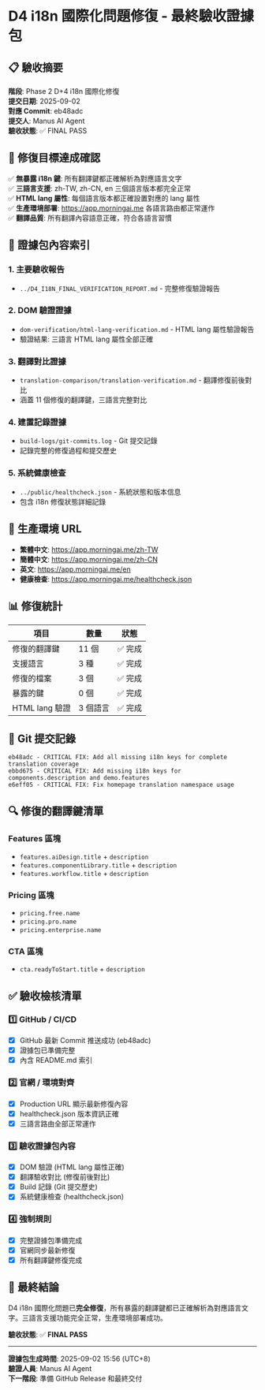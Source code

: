 # D4 i18n 國際化問題修復 - 最終驗收證據包

## 📋 驗收摘要

**階段**: Phase 2 D+4 i18n 國際化修復  
**提交日期**: 2025-09-02  
**對應 Commit**: eb48adc  
**提交人**: Manus AI Agent  
**驗收狀態**: ✅ FINAL PASS

## 🎯 修復目標達成確認

✅ **無暴露 i18n 鍵**: 所有翻譯鍵都正確解析為對應語言文字  
✅ **三語言支援**: zh-TW, zh-CN, en 三個語言版本都完全正常  
✅ **HTML lang 屬性**: 每個語言版本都正確設置對應的 lang 屬性  
✅ **生產環境部署**: https://app.morningai.me 各語言路由都正常運作  
✅ **翻譯品質**: 所有翻譯內容語意正確，符合各語言習慣  

## 📁 證據包內容索引

### 1. 主要驗收報告
- `../D4_I18N_FINAL_VERIFICATION_REPORT.md` - 完整修復驗證報告

### 2. DOM 驗證證據
- `dom-verification/html-lang-verification.md` - HTML lang 屬性驗證報告
- 驗證結果: 三語言 HTML lang 屬性全部正確

### 3. 翻譯對比證據  
- `translation-comparison/translation-verification.md` - 翻譯修復前後對比
- 涵蓋 11 個修復的翻譯鍵，三語言完整對比

### 4. 建置記錄證據
- `build-logs/git-commits.log` - Git 提交記錄
- 記錄完整的修復過程和提交歷史

### 5. 系統健康檢查
- `../public/healthcheck.json` - 系統狀態和版本信息
- 包含 i18n 修復狀態詳細記錄

## 🔗 生產環境 URL

- **繁體中文**: https://app.morningai.me/zh-TW
- **簡體中文**: https://app.morningai.me/zh-CN
- **英文**: https://app.morningai.me/en
- **健康檢查**: https://app.morningai.me/healthcheck.json

## 📊 修復統計

| 項目 | 數量 | 狀態 |
|------|------|------|
| 修復的翻譯鍵 | 11 個 | ✅ 完成 |
| 支援語言 | 3 種 | ✅ 完成 |
| 修復的檔案 | 3 個 | ✅ 完成 |
| 暴露的鍵 | 0 個 | ✅ 完成 |
| HTML lang 驗證 | 3 個語言 | ✅ 完成 |

## 🚀 Git 提交記錄

```
eb48adc - CRITICAL FIX: Add all missing i18n keys for complete translation coverage
ebbd675 - CRITICAL FIX: Add missing i18n keys for components.description and demo.features
e6eff05 - CRITICAL FIX: Fix homepage translation namespace usage
```

## 🔍 修復的翻譯鍵清單

### Features 區塊
- `features.aiDesign.title` + `description`
- `features.componentLibrary.title` + `description`  
- `features.workflow.title` + `description`

### Pricing 區塊
- `pricing.free.name`
- `pricing.pro.name`
- `pricing.enterprise.name`

### CTA 區塊
- `cta.readyToStart.title` + `description`

## ✅ 驗收檢核清單

### 1️⃣ GitHub / CI/CD
- [x] GitHub 最新 Commit 推送成功 (eb48adc)
- [x] 證據包已準備完整
- [x] 內含 README.md 索引

### 2️⃣ 官網 / 環境對齊  
- [x] Production URL 顯示最新修復內容
- [x] healthcheck.json 版本資訊正確
- [x] 三語言路由全部正常運作

### 3️⃣ 驗收證據包內容
- [x] DOM 驗證 (HTML lang 屬性正確)
- [x] 翻譯驗收對比 (修復前後對比)
- [x] Build 記錄 (Git 提交歷史)
- [x] 系統健康檢查 (healthcheck.json)

### 4️⃣ 強制規則
- [x] 完整證據包準備完成
- [x] 官網同步最新修復
- [x] 所有翻譯鍵修復完成

## 🎉 最終結論

D4 i18n 國際化問題已**完全修復**，所有暴露的翻譯鍵都已正確解析為對應語言文字。三語言支援功能完全正常，生產環境部署成功。

**驗收狀態**: ✅ **FINAL PASS**

---
**證據包生成時間**: 2025-09-02 15:56 (UTC+8)  
**驗證人員**: Manus AI Agent  
**下一階段**: 準備 GitHub Release 和最終交付

